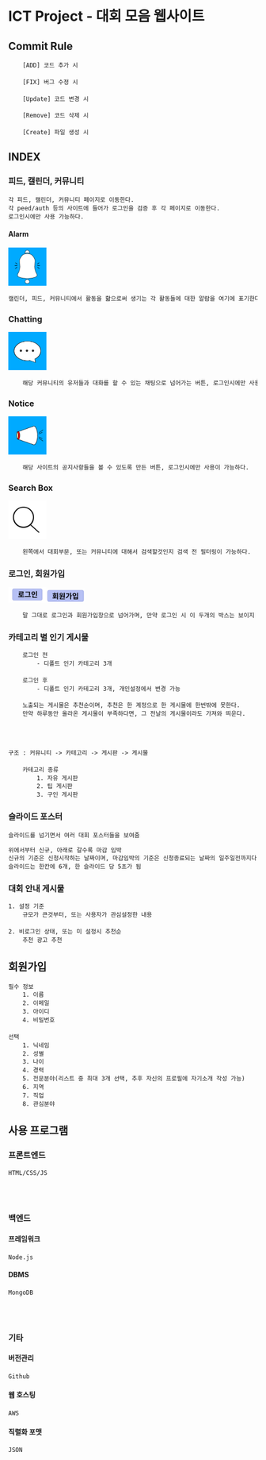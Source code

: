 # ICT Project - 대회 모음 웹사이트


## Commit Rule
```txt
    [ADD] 코드 추가 시

    [FIX] 버그 수정 시

    [Update] 코드 변경 시

    [Remove] 코드 삭제 시

    [Create] 파일 생성 시
```


## INDEX
### 피드, 캘린더, 커뮤니티
    각 피드, 캘린더, 커뮤니티 페이지로 이동한다.
    각 peed/auth 등의 사이트에 들어가 로그인을 검증 후 각 페이지로 이동한다.
    로그인시에만 사용 가능하다.

#### Alarm
<img width="77" src="./images/alarm.png">

```txt
캘린더, 피드, 커뮤니티에서 활동을 핢으로써 생기는 각 활동들에 대한 알람을 여기에 표기한다, 로그인시에만 사용 가능하다.
```

### Chatting
<img width="77" src="./images/chatting.png">

```txt
    해당 커뮤니티의 유저들과 대화를 할 수 있는 채팅으로 넘어가는 버튼, 로그인시에만 사용 가능하다.
```

### Notice
<img width="77" src="./images/notice.png">

```txt
    해당 사이트의 공지사항들을 볼 수 있도록 만든 버튼, 로그인시에만 사용이 가능하다.
```
### Search Box
<img width="77" src="./images/search.png">

```txt
    왼쪽에서 대회부문, 또는 커뮤니티에 대해서 검색할것인지 검색 전 필터링이 가능하다.
```

### 로그인, 회원가입
<img width="77" src="./images/sign-In.PNG"><img width="77" src="./images/sign-Up.PNG">

```txt
    말 그대로 로그인과 회원가입창으로 넘어가며, 만약 로그인 시 이 두개의 박스는 보이지 않는다.
```
### 카테고리 별 인기 게시물
```txt
    로그인 전
        - 디폴트 인기 카테고리 3개
    
    로그인 후
        - 디폴트 인기 카테고리 3개, 개인설정에서 변경 가능
    
    노출되는 게시물은 추천순이며, 추천은 한 계정으로 한 게시물에 한번밖에 못한다.
    만약 하루동안 올라온 게시물이 부족하다면, 그 전날의 게시물이라도 가져와 띄운다.
    
```
</br>

```txt
구조 : 커뮤니티 -> 카테고리 -> 게시판 -> 게시물

    카테고리 종류
        1. 자유 게시판
        2. 팁 게시판
        3. 구인 게시판
```

### 슬라이드 포스터

    슬라이드를 넘기면서 여러 대회 포스터들을 보여줌    
``` txt
위에서부터 신규, 아래로 갈수록 마감 임박
신규의 기준은 신청시작하는 날짜이며, 마감임박의 기준은 신청종료되는 날짜의 일주일전까지다.
슬라이드는 한칸에 6개, 한 슬라이드 당 5초가 됨
```

### 대회 안내 게시물
```txt
1. 설정 기준
    규모가 큰것부터, 또는 사용자가 관심설정한 내용

2. 비로그인 상태, 또는 미 설정시 추천순
    추천 광고 추천
```

## 회원가입
```txt
필수 정보
    1. 이름
    2. 이메일
    3. 아이디
    4. 비밀번호

선택
    1. 닉네임
    2. 성별
    3. 나이
    4. 경력
    5. 전문분야(리스트 중 최대 3개 선택, 추후 자신의 프로필에 자기소개 작성 가능)
    6. 지역
    7. 직업
    8. 관심분야


```

### 

## 사용 프로그램

### 프론트엔드
    HTML/CSS/JS
</br></br>

### 백엔드

#### 프레임워크
    Node.js

#### DBMS
    MongoDB

</br></br>

### 기타

#### 버전관리
    Github

#### 웹 호스팅
    AWS

#### 직렬화 포맷
    JSON




